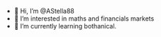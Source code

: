 - 👋 Hi, I’m @AStella88
- 👀 I’m interested in maths and financials markets
- 🌱 I’m currently learning bothanical.


<!---
AStella88/AStella88 is a ✨ special ✨ repository because its `README.md` (this file) appears on your GitHub profile.
You can click the Preview link to take a look at your changes.
--->
